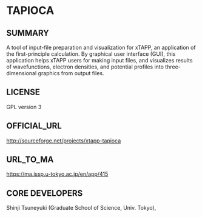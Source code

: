 # TAPIOCA 

## SUMMARY 

 A tool of input-file preparation and visualization for xTAPP, an application of the first-principle calculation. By graphical user interface (GUI), this application helps xTAPP users for making input files, and visualizes results of wavefunctions, electron densities, and potential profiles into three-dimensional graphics from output files.
## LICENSE 

 GPL version 3
## OFFICIAL_URL 

 http://sourceforge.net/projects/xtapp-tapioca
## URL_TO_MA 

 https://ma.issp.u-tokyo.ac.jp/en/app/415
## CORE DEVELOPERS 

 Shinji Tsuneyuki (Graduate School of Science, Univ. Tokyo),
